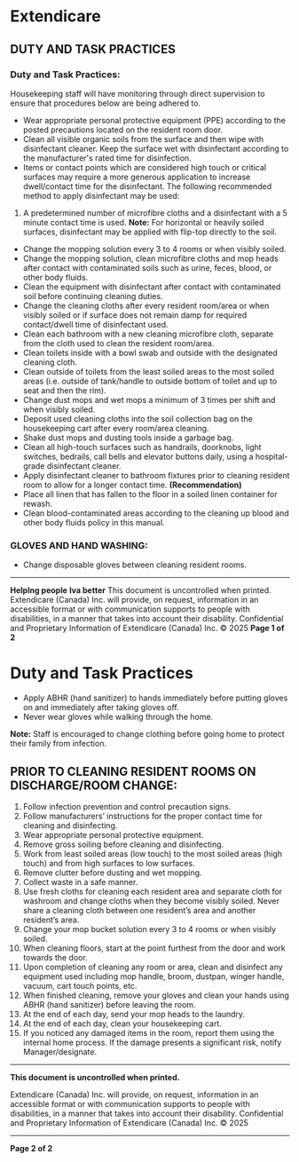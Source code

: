# Extendicare

## DUTY AND TASK PRACTICES

### Duty and Task Practices:
Housekeeping staff will have monitoring through direct supervision to ensure that procedures below are being adhered to.

- Wear appropriate personal protective equipment (PPE) according to the posted precautions located on the resident room door.
- Clean all visible organic soils from the surface and then wipe with disinfectant cleaner. Keep the surface wet with disinfectant according to the manufacturer's rated time for disinfection.
- Items or contact points which are considered high touch or critical surfaces may require a more generous application to increase dwell/contact time for the disinfectant. The following recommended method to apply disinfectant may be used:
1. A predetermined number of microfibre cloths and a disinfectant with a 5 minute contact time is used.
**Note:** For horizontal or heavily soiled surfaces, disinfectant may be applied with flip-top directly to the soil.
- Change the mopping solution every 3 to 4 rooms or when visibly soiled.
- Change the mopping solution, clean microfibre cloths and mop heads after contact with contaminated soils such as urine, feces, blood, or other body fluids.
- Clean the equipment with disinfectant after contact with contaminated soil before continuing cleaning duties.
- Change the cleaning cloths after every resident room/area or when visibly soiled or if surface does not remain damp for required contact/dwell time of disinfectant used.
- Clean each bathroom with a new cleaning microfibre cloth, separate from the cloth used to clean the resident room/area.
- Clean toilets inside with a bowl swab and outside with the designated cleaning cloth.
- Clean outside of toilets from the least soiled areas to the most soiled areas (i.e. outside of tank/handle to outside bottom of toilet and up to seat and then the rim).
- Change dust mops and wet mops a minimum of 3 times per shift and when visibly soiled.
- Deposit used cleaning cloths into the soil collection bag on the housekeeping cart after every room/area cleaning.
- Shake dust mops and dusting tools inside a garbage bag.
- Clean all high-touch surfaces such as handrails, doorknobs, light switches, bedrails, call bells and elevator buttons daily, using a hospital-grade disinfectant cleaner.
- Apply disinfectant cleaner to bathroom fixtures prior to cleaning resident room to allow for a longer contact time. **(Recommendation)**
- Place all linen that has fallen to the floor in a soiled linen container for rewash.
- Clean blood-contaminated areas according to the cleaning up blood and other body fluids policy in this manual.

### GLOVES AND HAND WASHING:
- Change disposable gloves between cleaning resident rooms.

----

**Helplng people**
**Iva better**
This document is uncontrolled when printed.
Extendicare (Canada) Inc. will provide, on request, information in an accessible format or with communication supports to people with disabilities, in a manner that takes into account their disability. Confidential and Proprietary Information of Extendicare (Canada) Inc. © 2025
**Page 1 of 2**

# Duty and Task Practices

- Apply ABHR (hand sanitizer) to hands immediately before putting gloves on and immediately after taking gloves off.
- Never wear gloves while walking through the home.

**Note:** Staff is encouraged to change clothing before going home to protect their family from infection.

## PRIOR TO CLEANING RESIDENT ROOMS ON DISCHARGE/ROOM CHANGE:

1. Follow infection prevention and control precaution signs.
2. Follow manufacturers’ instructions for the proper contact time for cleaning and disinfecting.
3. Wear appropriate personal protective equipment.
4. Remove gross soiling before cleaning and disinfecting.
5. Work from least soiled areas (low touch) to the most soiled areas (high touch) and from high surfaces to low surfaces.
6. Remove clutter before dusting and wet mopping.
7. Collect waste in a safe manner.
8. Use fresh cloths for cleaning each resident area and separate cloth for washroom and change cloths when they become visibly soiled. Never share a cleaning cloth between one resident’s area and another resident’s area.
9. Change your mop bucket solution every 3 to 4 rooms or when visibly soiled.
10. When cleaning floors, start at the point furthest from the door and work towards the door.
11. Upon completion of cleaning any room or area, clean and disinfect any equipment used including mop handle, broom, dustpan, winger handle, vacuum, cart touch points, etc.
12. When finished cleaning, remove your gloves and clean your hands using ABHR (hand sanitizer) before leaving the room.
13. At the end of each day, send your mop heads to the laundry.
14. At the end of each day, clean your housekeeping cart.
15. If you noticed any damaged items in the room, report them using the internal home process. If the damage presents a significant risk, notify Manager/designate.

----

**This document is uncontrolled when printed.**

Extendicare (Canada) Inc. will provide, on request, information in an accessible format or with communication supports to people with disabilities, in a manner that takes into account their disability. Confidential and Proprietary Information of Extendicare (Canada) Inc. © 2025

----

**Page 2 of 2**